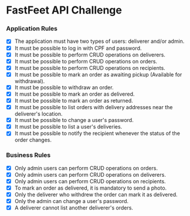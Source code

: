 # FastFeet API Challenge

### Application Rules

- [x] The application must have two types of users: deliverer and/or admin.
- [x] It must be possible to log in with CPF and password.
- [x] It must be possible to perform CRUD operations on deliverers.
- [x] It must be possible to perform CRUD operations on orders.
- [x] It must be possible to perform CRUD operations on recipients.
- [x] It must be possible to mark an order as awaiting pickup (Available for withdrawal).
- [x] It must be possible to withdraw an order.
- [x] It must be possible to mark an order as delivered.
- [x] It must be possible to mark an order as returned.
- [x] It must be possible to list orders with delivery addresses near the deliverer's location.
- [x] It must be possible to change a user's password.
- [x] It must be possible to list a user's deliveries.
- [x] It must be possible to notify the recipient whenever the status of the order changes.

### Business Rules

- [x] Only admin users can perform CRUD operations on orders.
- [x] Only admin users can perform CRUD operations on deliverers.
- [x] Only admin users can perform CRUD operations on recipients.
- [x] To mark an order as delivered, it is mandatory to send a photo.
- [x] Only the deliverer who withdrew the order can mark it as delivered.
- [x] Only the admin can change a user's password.
- [x] A deliverer cannot list another deliverer's orders.

